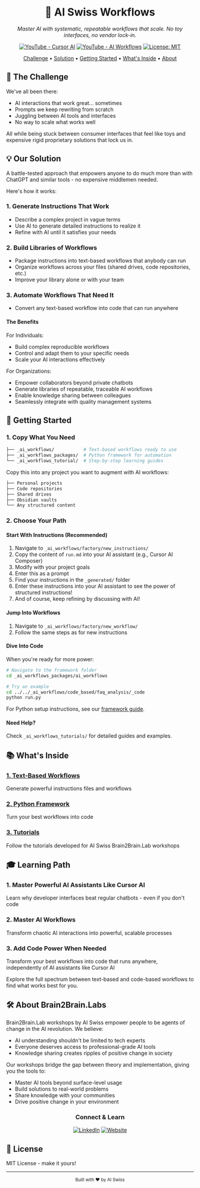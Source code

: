 <div align="center">
  <h1>🧠 AI Swiss Workflows</h1>
  <p><i>Master AI with systematic, repeatable workflows that scale. No toy interfaces, no vendor lock-in.</i></p>
  
  [![YouTube - Cursor AI](https://img.shields.io/badge/YouTube-Cursor_AI-red?style=for-the-badge&logo=youtube)](https://www.youtube.com/watch?v=niPQvA7uxxk)
  [![YouTube - AI Workflows](https://img.shields.io/badge/YouTube-AI_Workflows-red?style=for-the-badge&logo=youtube)](https://youtu.be/YRzHOVCkmA0)
  [![License: MIT](https://img.shields.io/badge/License-MIT-yellow.svg?style=for-the-badge)](LICENSE)
</div>

<p align="center">
  <a href="#-the-challenge">Challenge</a> •
  <a href="#-our-solution">Solution</a> •
  <a href="#-getting-started">Getting Started</a> •
  <a href="#-whats-inside">What's Inside</a> •
  <a href="#-about">About</a>
</p>

## 🎯 The Challenge

We've all been there:
- AI interactions that work great... sometimes
- Prompts we keep rewriting from scratch
- Juggling between AI tools and interfaces
- No way to scale what works well

All while being stuck between consumer interfaces that feel like toys and expensive rigid proprietary solutions that lock us in.

## 💡 Our Solution

A battle-tested approach that empowers anyone to do much more than with ChatGPT and similar tools - no expensive middlemen needed.

Here's how it works:

### 1. Generate Instructions That Work
- Describe a complex project in vague terms
- Use AI to generate detailed instructions to realize it
- Refine with AI until it satisfies your needs

### 2. Build Libraries of Workflows
- Package instructions into text-based workflows that anybody can run
- Organize workflows across your files (shared drives, code repositories, etc.)
- Improve your library alone or with your team

### 3. Automate Workflows That Need It
- Convert any text-based workflow into code that can run anywhere

#### The Benefits

For Individuals:
- Build complex reproducible workflows
- Control and adapt them to your specific needs
- Scale your AI interactions effectively

For Organizations:
- Empower collaborators beyond private chatbots
- Generate libraries of repeatable, traceable AI workflows
- Enable knowledge sharing between colleagues
- Seamlessly integrate with quality management systems

## 🚀 Getting Started

### 1. Copy What You Need
```bash
├── _ai_workflows/           # Text-based workflows ready to use
├── _ai_workflows_packages/  # Python framework for automation
└── _ai_workflows_tutorial/  # Step-by-step learning guides
```

Copy this into any project you want to augment with AI workflows:
```bash
├── Personal projects
├── Code repositories
├── Shared drives
├── Obsidian vaults
└── Any structured content
```

### 2. Choose Your Path

#### Start With Instructions (Recommended)
1. Navigate to `_ai_workflows/factory/new_instructions/`
2. Copy the content of `run.md` into your AI assistant (e.g., Cursor AI Composer)
3. Modify with your project goals
4. Enter this as a prompt
5. Find your instructions in the `_generated/` folder
6. Enter these instructions into your AI assistant to see the power of structured instructions!
7. And of course, keep refining by discussing with AI!

#### Jump Into Workflows
1. Navigate to `_ai_workflows/factory/new_workflow/`
2. Follow the same steps as for new instructions

#### Dive Into Code
When you're ready for more power:
```bash
# Navigate to the framework folder
cd _ai_workflows_packages/ai_workflows

# Try an example
cd ../../_ai_workflows/code_based/faq_analysis/_code
python run.py
```

For Python setup instructions, see our [framework guide](_ai_workflows_packages/ai_workflows/README.md).

#### Need Help?
Check `_ai_workflows_tutorials/` for detailed guides and examples.

## 📚 What's Inside

### [1. Text-Based Workflows](_ai_workflows/README.md)
Generate powerful instructions files and workflows

### [2. Python Framework](_ai_workflows_packages/ai_workflows/README.md)
Turn your best workflows into code

### [3. Tutorials](_ai_workflows_tutorials/README.md)
Follow the tutorials developed for AI Swiss Brain2Brain.Lab workshops

## 🎓 Learning Path

### 1. Master Powerful AI Assistants Like Cursor AI
Learn why developer interfaces beat regular chatbots - even if you don't code

### 2. Master AI Workflows
Transform chaotic AI interactions into powerful, scalable processes

### 3. Add Code Power When Needed
Transform your best workflows into code that runs anywhere, independently of AI assistants like Cursor AI

Explore the full spectrum between text-based and code-based workflows to find what works best for you.

## 🛠️ About Brain2Brain.Labs

Brain2Brain.Lab workshops by AI Swiss empower people to be agents of change in the AI revolution. We believe:
- AI understanding shouldn't be limited to tech experts
- Everyone deserves access to professional-grade AI tools
- Knowledge sharing creates ripples of positive change in society

Our workshops bridge the gap between theory and implementation, giving you the tools to:
- Master AI tools beyond surface-level usage
- Build solutions to real-world problems
- Share knowledge with your communities
- Drive positive change in your environment

<div align="center">

### Connect & Learn

[![LinkedIn](https://img.shields.io/badge/LinkedIn-AI_Swiss-blue?style=flat-square&logo=linkedin)](https://www.linkedin.com/company/ai-suisse/)
[![Website](https://img.shields.io/badge/Web-AI_Swiss-blue?style=flat-square&logo=google-chrome)](https://www.a-i.swiss/en)

</div>

## 📄 License

MIT License - make it yours!

---

<div align="center">
  <sub>Built with ❤️ by AI Swiss</sub>
</div>
